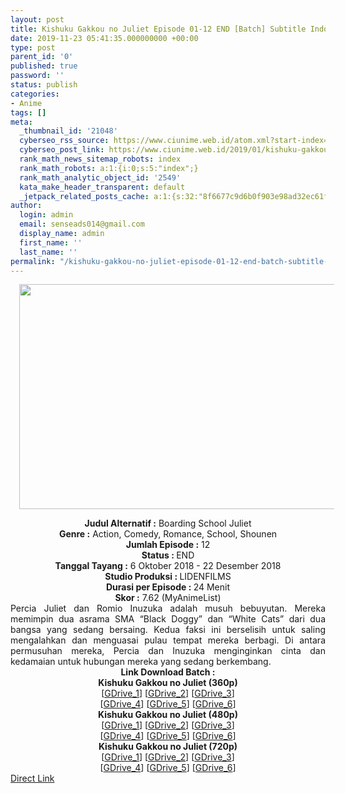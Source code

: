 ```yaml
---
layout: post
title: Kishuku Gakkou no Juliet Episode 01-12 END [Batch] Subtitle Indonesia
date: 2019-11-23 05:41:35.000000000 +00:00
type: post
parent_id: '0'
published: true
password: ''
status: publish
categories:
- Anime
tags: []
meta:
  _thumbnail_id: '21048'
  cyberseo_rss_source: https://www.ciunime.web.id/atom.xml?start-index=1651&max-results=150
  cyberseo_post_link: https://www.ciunime.web.id/2019/01/kishuku-gakkou-no-juliet-episode-01-12.html
  rank_math_news_sitemap_robots: index
  rank_math_robots: a:1:{i:0;s:5:"index";}
  rank_math_analytic_object_id: '2549'
  kata_make_header_transparent: default
  _jetpack_related_posts_cache: a:1:{s:32:"8f6677c9d6b0f903e98ad32ec61f8deb";a:2:{s:7:"expires";i:1643376578;s:7:"payload";a:0:{}}}
author:
  login: admin
  email: senseads014@gmail.com
  display_name: admin
  first_name: ''
  last_name: ''
permalink: "/kishuku-gakkou-no-juliet-episode-01-12-end-batch-subtitle-indonesia/"
---
```

<div class="separator" style="clear: both; text-align: center;"><a href="https://1.bp.blogspot.com/-c8OnWnxdw8s/XDUH12VCnNI/AAAAAAAAGy4/4LvqZKTqWXsPo157YTJYJzCxWhjVtSV8QCLcBGAs/s1600/Kishuku%2BGakkou%2Bno%2BJuliet.png" imageanchor="1" style="margin-left: 1em; margin-right: 1em;"><img border="0" data-original-height="720" data-original-width="1280" height="360" src="{{ site.baseurl }}/assets/2019/11/Kishuku%2BGakkou%2Bno%2BJuliet.png" width="640" /></a></div>
<p>
<div style="text-align: center;"><b>Judul Alternatif :</b> Boarding School Juliet</div>
<div style="text-align: center;"><b><b>Genre :</b></b> Action, Comedy, Romance, School, Shounen</div>
<div style="text-align: center;"><b>Jumlah Episode :</b> 12<br /><b>Status :&nbsp;</b>END<br /><b>Tanggal Tayang :</b> 6 Oktober 2018 - 22 Desember 2018<br /><b>Studio Produksi : </b>LIDENFILMS<br /><b>Durasi per Episode :&nbsp;</b>24 Menit</div>
<div style="text-align: center;"><b>Skor :</b> 7.62 (MyAnimeList)</div>
<div style="text-align: justify;"></div>
<div style="text-align: justify;">Percia Juliet dan Romio Inuzuka adalah musuh bebuyutan. Mereka memimpin dua asrama SMA “Black Doggy” dan “White Cats” dari dua bangsa yang sedang bersaing. Kedua faksi ini berselisih untuk saling mengalahkan dan menguasai pulau tempat mereka berbagi. Di antara permusuhan mereka, Percia dan Inuzuka menginginkan cinta dan kedamaian untuk hubungan mereka yang sedang berkembang.</div>
<div style="text-align: justify;"></div>
<div style="text-align: justify;"></div>
<div style="text-align: center;"><b>Link Download Batch :</b></div>
<div style="text-align: center;">
<div style="text-align: center;"><b>Kishuku Gakkou no Juliet (360p)</b></div>
</div>
<div style="text-align: center;">[<a href="https://drive.google.com/uc?id=1X004CSd2o7_aQTzGSjfbfCo0LDczNoFp" target="_blank" rel="noopener">GDrive_1</a>] [<a href="https://drive.google.com/uc?id=1HH-08Q-TBVB8HiHI_WWH69sP6VZbY4OG" target="_blank" rel="noopener">GDrive_2</a>] [<a href="https://drive.google.com/uc?id=1FrGoqPiN1fVnB9-1K56BKntzsasZBXGe" target="_blank" rel="noopener">GDrive_3</a>]<br />[<a href="https://drive.google.com/uc?id=14VdJ0PJHEHPs3N72Xyiw3cNLDyPP8bwI" target="_blank" rel="noopener">GDrive_4</a>] [<a href="https://drive.google.com/uc?id=1Vkgo6Ff9OT9dV5DoSGlNKSnnfJaEfsl3" target="_blank" rel="noopener">GDrive_5</a>] [<a href="https://drive.google.com/uc?export=download&amp;id=1BtfsAxZC8pSsxD--g8Lf7zM_A_9MsnI7" target="_blank" rel="noopener">GDrive_6</a>]</div>
<div style="text-align: center;"></div>
<div style="text-align: center;"><b>Kishuku Gakkou no Juliet (480p)</b><br />[<a href="https://drive.google.com/uc?id=1iaRmYfDmCP4gipKQ9xFrw--S25iDSPSt" target="_blank" rel="noopener">GDrive_1</a>] [<a href="https://drive.google.com/uc?id=1xJ9rxeckGQxnwoXttybPaUHGmAssWeSS" target="_blank" rel="noopener">GDrive_2</a>] [<a href="https://drive.google.com/uc?id=1ZhpCFjwYp8hhmpNQB2znk_0BpxzI5mMD" target="_blank" rel="noopener">GDrive_3</a>]<br />[<a href="https://drive.google.com/uc?id=1gjDdwUuZtOr9pSNk7kwIx_--bsx6YLxr" target="_blank" rel="noopener">GDrive_4</a>] [<a href="https://drive.google.com/uc?id=1zEJWfTupFkRhXy8_7x6WmzCONr4gMnG4" target="_blank" rel="noopener">GDrive_5</a>] [<a href="https://drive.google.com/uc?id=1SMi56jcG-pYiYci8TS7iOcWHgIrrqKMt" target="_blank" rel="noopener">GDrive_6</a>]</div>
<div style="text-align: center;"><b>Kishuku Gakkou no Juliet (720p)</b><br />[<a href="https://drive.google.com/uc?id=1Slew5B21NiK_WfHL85k8rEgoTZ0skEO4" target="_blank" rel="noopener">GDrive_1</a>] [<a href="https://drive.google.com/uc?id=18l7DeMq0SYagbo3Prv9BIuq9jd8WMykv" target="_blank" rel="noopener">GDrive_2</a>] [<a href="https://drive.google.com/uc?id=1JgxgbgdKgoeVzsw9xSzVRXBKjjKu-aod" target="_blank" rel="noopener">GDrive_3</a>]<br />[<a href="https://drive.google.com/uc?id=161aO14-ZjcdWk5fuY9eq5mH-qU55wuSH" target="_blank" rel="noopener">GDrive_4</a>] [<a href="https://drive.google.com/uc?id=1bkVpHVmUDpaON5IZwy0LiL8XbxhbUcFG" target="_blank" rel="noopener">GDrive_5</a>] [<a href="https://drive.google.com/uc?id=1ZwQKxjOv9YXDqvNXKRZ_W0aCt_EC6Qsd" target="_blank" rel="noopener">GDrive_6</a>]</div>
<link rel="stylesheet" href="https://cdnjs.cloudflare.com/ajax/libs/font-awesome/4.7.0/css/font-awesome.min.css" />
<div class="divbtn"> <a href="https://handymansurrender.com/fihup8buzv?key=94550f7ce39444073321dde3b8782f97" class="btn"><i class="fa fa-download"></i> Direct Link</a> </div>
